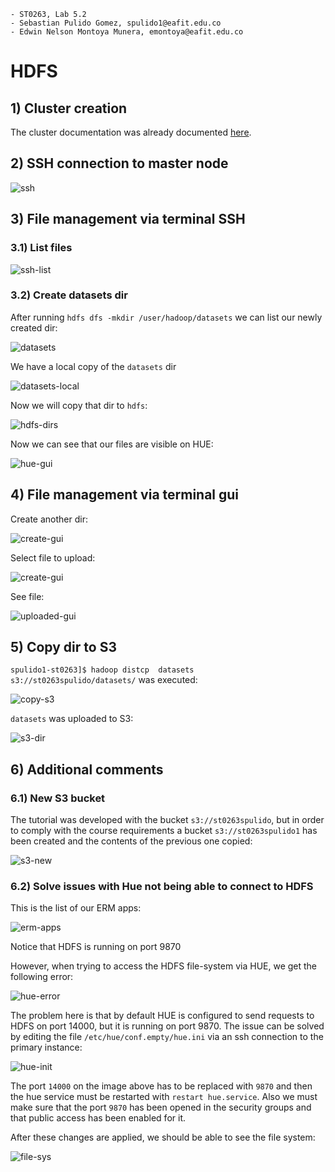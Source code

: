 ```
- ST0263, Lab 5.2
- Sebastian Pulido Gomez, spulido1@eafit.edu.co
- Edwin Nelson Montoya Munera, emontoya@eafit.edu.co
```

# HDFS

## 1) Cluster creation

The cluster documentation was already documented [here](README-51.md).

## 2) SSH connection to master node

![ssh](assets/5.2/ssh-connection.png)

## 3) File management via terminal SSH

### 3.1) List files

![ssh-list](assets/5.2/list-files.png)

### 3.2) Create datasets dir

After running `hdfs dfs -mkdir /user/hadoop/datasets` we can list our newly created dir:

![datasets](assets/5.2/datasets-ls.png)



We have a local copy of the `datasets` dir

![datasets-local](assets/5.2/local-datasets.png)

Now we will copy that dir to `hdfs`:


![hdfs-dirs](assets/5.2/copied-dirs.png)


Now we can see that our files are visible on HUE:

![hue-gui](assets/5.2/hue-gui2.png)


## 4) File management via terminal gui

Create another dir:

![create-gui](assets/5.2/create-dir-hue.png)

Select file to upload:

![create-gui](assets/5.2/select_files.png)

See file:

![uploaded-gui](assets/5.2/file-uploaded.png)


## 5) Copy dir to S3

`spulido1-st0263]$ hadoop distcp  datasets  s3://st0263spulido/datasets/` was executed:

![copy-s3](assets/5.2/cp-to-s3.png)


`datasets` was uploaded to S3:

![s3-dir](assets/5.2/s3-files.png)


## 6) Additional comments

### 6.1) New S3 bucket

The tutorial was developed with the bucket `s3://st0263spulido`, but in order to comply with the course requirements
a bucket `s3://st0263spulido1` has been created and the contents of the previous one copied:

![s3-new](assets/5.2/new-bucket.png)


### 6.2) Solve issues with Hue not being able to connect to HDFS

This is the list of our ERM apps:

![erm-apps](assets/5.2/erm-apps.png)

Notice that HDFS is running on port 9870

However, when trying to access the HDFS file-system via HUE, we get the following error:

![hue-error](assets/5.2/hue-error.png)

The problem here is that by default HUE is configured to send requests to HDFS on port 14000, but it is running on port 9870.
The issue can be solved by editing the file `/etc/hue/conf.empty/hue.ini` via an ssh connection to the primary instance:

![hue-init](assets/5.2/hue-init.png)

The port `14000` on the image above has to be replaced with `9870` and then the hue service must be restarted with `restart hue.service`.
Also we must make sure that the port `9870` has been opened in the security groups and that public access has been enabled for it.

After these changes are applied, we should be able to see the file system:

![file-sys](assets/5.2/file-sys.png)
